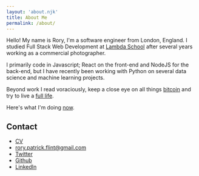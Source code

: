 ```yaml
---
layout: 'about.njk'
title: About Me
permalink: /about/
---
```


Hello! My name is Rory, I'm a software engineer from London, England. I studied Full Stack Web Development at
<a href="https://lambdaschool.com/" target="_blank">Lambda School</a> after several years working as a commercial
photographer.

I primarily code in Javascript; React on the front-end and NodeJS for the back-end, but I have recently been
working with Python on several data science and machine learning projects.

Beyond work I read voraciously, keep a close eye on all things
<a href="https://bitcoin.org/bitcoin.pdf" target="_blank">bitcoin</a> and try to live a
[full life](/bucketlist/).

Here's what I'm doing [now](/now/).

## Contact

- [CV](/assets/RoryFlintCV1.pdf)
- <a href="mailto:rory.patrick.flint@gmail.com">rory.patrick.flint@gmail.com</a>
- <a href="https://twitter.com/MrRoryFlint/" target="_blank">Twitter</a>
- <a href="https://github.com/ruairidhflint" target="_blank">Github</a>
- <a href="https://www.linkedin.com/in/rory-patrick-flint/" target="_blank">LinkedIn</a>
